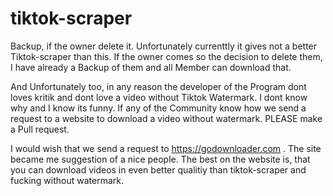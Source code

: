 # tiktok-scraper
Backup, if the owner delete it. Unfortunately currenttly it gives not a better Tiktok-scraper than this. If the owner comes so the decision to delete them, I have already a Backup of them and all Member can download that.

And Unfortunately too, in any reason the developer of the Program dont loves kritik and dont love a video without Tiktok Watermark. I dont know why and I know its funny. If any of the Community know how we send a request to a website to download a video without watermark. PLEASE make a Pull request. 

I would wish that we send a request to https://godownloader.com . The site became me suggestion of a nice people. The best on the website is, that you can download videos in even better qualitiy than tiktok-scraper and fucking without watermark.
